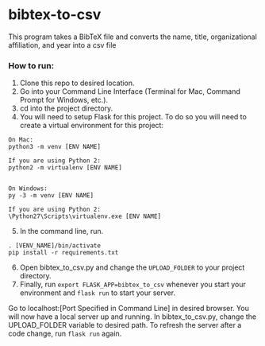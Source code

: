 # bibtex-to-csv
This program takes a BibTeX file and converts the name, title, organizational affiliation, and year into a csv file

### How to run:
1. Clone this repo to desired location.
2. Go into your Command Line Interface (Terminal for Mac, Command Prompt for Windows, etc.).
3. cd into the project directory.
4. You will need to setup Flask for this project. To do so you will need to create a virtual environment for this project:
```
On Mac:
python3 -m venv [ENV NAME]

If you are using Python 2:
python2 -m virtualenv [ENV NAME]


On Windows:
py -3 -m venv [ENV NAME]

If you are using Python 2:
\Python27\Scripts\virtualenv.exe [ENV NAME]
```

5. In the command line, run.
```
. [VENV_NAME]/bin/activate
pip install -r requirements.txt
```

6. Open bibtex_to_csv.py and change the `UPLOAD_FOLDER` to your project directory.
7. Finally, run `export FLASK_APP=bibtex_to_csv` whenever you start your environment and `flask run` to start your server.

Go to localhost:[Port Specified in Command Line] in desired browser.
You will now have a local server up and running. In bibtex_to_csv.py, change the UPLOAD_FOLDER variable to desired path. To refresh the server after a code change, run `flask run` again.